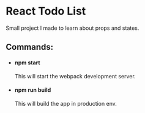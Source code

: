 # React Todo List

Small project I made to learn about props and states.

## Commands:

  * #### npm start
    This will start the webpack development server.

  * #### npm run build
    This will build the app in production env.
